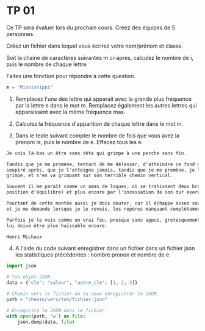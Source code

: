 # TP 01

Ce TP sera évaluer lors du prochain cours. Créez des équipes de 5 personnes.

Créez un fichier dans lequel vous écrirez votre nom/prénom et classe.

Soit la chaine de caractères suivantes m ci-après, calculez le nombre de i, puis le nombre de chaque lettre.

Faites une fonction pour répondre à cette question.

```python
m = "Mississippi"
```

1. Remplacez l'une des lettre qui apparait avec la grande plus fréquence par la lettre e dans le mot m. Remplacez également les autres lettres qui apparaissent avec la même fréquence max.

2. Calculez la fréquence d'apparition de chaque lettre dans le mot m.

3. Dans le texte suivant compter le nombre de fois que vous avez la prenom le, puis le nombre de e. Effacez tous les e.


```txt
Je vois là-bas un être sans tête qui grimpe à une perche sans fin.

Tandis que je me promène, tentant de me délasser, d'atteindre ce fond de délassement qu'il est si difficile d'atteindre, qu'il est improbable, quoique ayant tellement
soupiré après, que je l'atteigne jamais, tandis que je me promène, je le sais là, je le sens, qui infatigablement (oh non il est terriblement fatigué), qui incessamment
grimpe, et s'en va grimpant sur son terrible chemin vertical.

Souvent il me paraît comme un amas de loques, où se trahissent deux bras, une sorte de jambe, et ce monstre qui devrait tomber de par sa position même (car elle n'a rien d'une
position d'équilibre) et plus encore par l'incessation de son dur exercice, grimpe toujours.

Pourtant de cette montée aussi je dois douter, car il échappe assez souvent à mon attention, à cause des soucis de toutes sortes que la vie a toujours su me présenter
et je me demande lorsque je le revois, les repères manquant complètement, s'il est plus haut ou, si loin d'avoir accompli des progrès, il ne serait pas plus bas.

Parfois je le vois comme un vrai fou, presque sans appui, grotesquement écarté le plus possible de cette perche qu'il hait peut-être et il y aurait de quoi, encore que l'espace
lui doive être plus haïssable encore.

Henri Michaux
```

4. A l'aide du code suivant enregistrer dans un fichier dans un fichier json les statistiques précédentes : nombre pronon et nombre de e

```python
import json

# Ton objet JSON
data = {"cle": "valeur", "autre_cle": [1, 2, 3]}

# Chemin vers le fichier où tu veux enregistrer le JSON
path = "chemin/vers/ton/fichier.json"

# Enregistre le JSON dans le fichier
with open(path, 'w') as file:
    json.dump(data, file)
```
